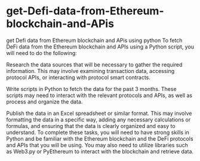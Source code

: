 # get-Defi-data-from-Ethereum-blockchain-and-APis
get Defi data from Ethereum blockchain and APis using python
To fetch DeFi data from the Ethereum blockchain and APIs using a Python script, you will need to do the following:

Research the data sources that will be necessary to gather the required information. This may involve examining transaction data, accessing protocol APIs, or interacting with protocol smart contracts.

Write scripts in Python to fetch the data for the past 3 months. These scripts may need to interact with the relevant protocols and APIs, as well as process and organize the data.

Publish the data in an Excel spreadsheet or similar format. This may involve formatting the data in a specific way, adding any necessary calculations or formulas, and ensuring that the data is clearly organized and easy to understand.
To complete these tasks, you will need to have strong skills in Python and be familiar with the Ethereum blockchain and the DeFi protocols and APIs that you will be using. You may also need to utilize libraries such as Web3.py or PyEthereum to interact with the blockchain and retrieve data.

